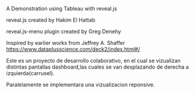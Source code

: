 A Demonstration using Tableau with reveal.js

reveal.js created by Hakim El Hattab

reveal.js-menu plugin created by Greg Denehy

Inspired by earlier works from Jeffrey A. Shaffer
https://www.dataplusscience.com/deck2/index.html#/

Este es un proyecto de desarrollo colaborativo, en el cual se vizualizan distintas pantallas dashboard,las cuales se van desplazando de derecha a izquierda(carrusel).

Paralelamente se implementara una vizualizacion reponsive.

